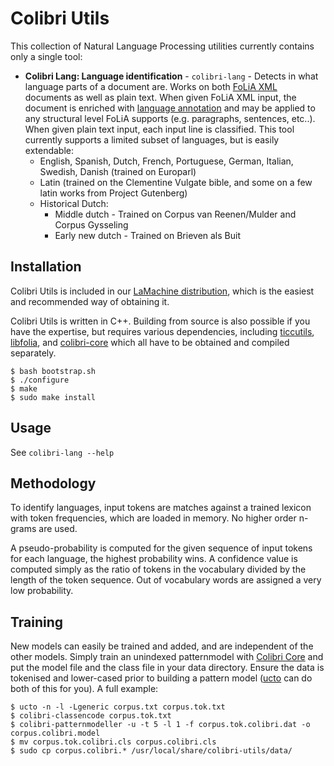 Colibri Utils
===================

This collection of Natural Language Processing utilities currently contains only a single tool:

* **Colibri Lang: Language identification** - ``colibri-lang`` - Detects in what language parts of a document are. Works on both [FoLiA XML](https://proycon.github.io/folia) documents as well as plain text. When given FoLiA XML input, the document is enriched with [language annotation](https://folia.readthedocs.io/en/folia2.0/lang_annotation.html) and may be applied to any structural level FoLiA supports (e.g. paragraphs, sentences, etc..). When given plain text input, each input line is classified. This tool currently supports a limited subset of languages, but is easily extendable:
    * English, Spanish, Dutch, French, Portuguese, German, Italian, Swedish, Danish (trained on Europarl)
    * Latin (trained on the Clementine Vulgate bible, and some on a few latin works from Project Gutenberg)
    * Historical Dutch:
        * Middle dutch - Trained on Corpus van Reenen/Mulder and Corpus Gysseling
        * Early new dutch  - Trained on Brieven als Buit

Installation
-----------------

Colibri Utils is included in our [LaMachine distribution](https://proycon.github.io/LaMachine), which is the easiest and recommended way of obtaining it.

Colibri Utils is written in C++. Building from source is also possible if you
have the expertise, but requires various dependencies, including
[ticcutils](https://github.com/LanguageMachines/ticcutils), [libfolia](https://github.com/LanguageMachines/libfolia), and
[colibri-core](https://github.com/proycon/colibri-core) which all have to be obtained and compiled separately.

```
$ bash bootstrap.sh
$ ./configure
$ make
$ sudo make install
```

Usage
---------

See ``colibri-lang --help``

Methodology
-------------

To identify languages, input tokens are matches against a trained lexicon with
token frequencies, which are loaded in memory. No higher order n-grams are used.

A pseudo-probability is computed for the given sequence of input tokens for
each language, the highest probability wins. A confidence value is computed
simply as the ratio of tokens in the vocabulary divided by the length of the
token sequence. Out of vocabulary words are assigned a very low probability.

Training
----------

New models can easily be trained and added, and are independent of the other
models. Simply train an unindexed patternmodel with [Colibri
Core](https://proycon.github.io/colibri-core) and put the model file and the
class file in your data directory. Ensure the data is tokenised and lower-cased
prior to building a pattern model
([ucto](https://github.com/LanguageMachines/ucto) can do both of this for you). A full example:

```
$ ucto -n -l -Lgeneric corpus.txt corpus.tok.txt
$ colibri-classencode corpus.tok.txt
$ colibri-patternmodeller -u -t 5 -l 1 -f corpus.tok.colibri.dat -o corpus.colibri.model
$ mv corpus.tok.colibri.cls corpus.colibri.cls
$ sudo cp corpus.colibri.* /usr/local/share/colibri-utils/data/
```




